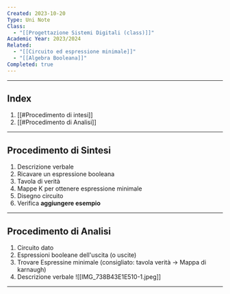 ```yaml
---
Created: 2023-10-20
Type: Uni Note
Class:
  - "[[Progettazione Sistemi Digitali (class)]]"
Academic Year: 2023/2024
Related:
  - "[[Circuito ed espressione minimale]]"
  - "[[Algebra Booleana]]"
Completed: true
---
```

---
## Index
1. [[#Procedimento di intesi]]
2. [[#Procedimento di Analisi]]

---
## Procedimento di Sintesi 
1. Descrizione verbale
2. Ricavare un espressione booleana 
3. Tavola di verità
4. Mappe K per ottenere espressione minimale 
5. Disegno circuito
6. Verifica
**aggiungere esempio**

---
## Procedimento di Analisi
1. Circuito dato
2. Espressioni booleane dell'uscita (o uscite)
3. Trovare Espressine minimale (consigliato: tavola verità -> Mappa di karnaugh)
4. Descrizione verbale
![[IMG_738B43E1E510-1.jpeg]]

---